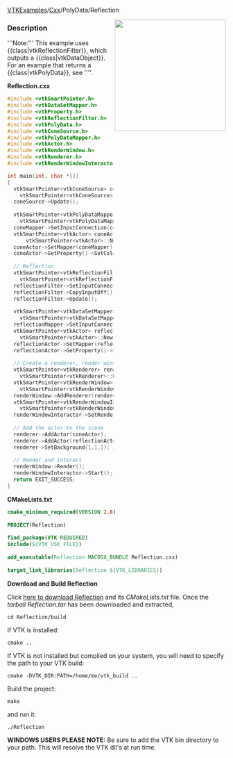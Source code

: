 [VTKExamples](/home/)/[Cxx](/Cxx)/PolyData/Reflection

<img align="right" src="https://github.com/lorensen/VTKExamples/blob/gh-pages/Testing/Baseline/PolyData/TestReflection.png?raw=true" width="256" />

### Description
'''Note:''' This example uses {{class|vtkReflectionFilter}}, which outputs a {{class|vtkDataObject}}. For an example that returns a {{class|vtkPolyData}}, see ''[]([../../Filtering/TransformPolyData|TransformPolyData])''.

**Reflection.cxx**
```c++
#include <vtkSmartPointer.h>
#include <vtkDataSetMapper.h>
#include <vtkProperty.h>
#include <vtkReflectionFilter.h>
#include <vtkPolyData.h>
#include <vtkConeSource.h>
#include <vtkPolyDataMapper.h>
#include <vtkActor.h>
#include <vtkRenderWindow.h>
#include <vtkRenderer.h>
#include <vtkRenderWindowInteractor.h>

int main(int, char *[])
{
  vtkSmartPointer<vtkConeSource> coneSource = 
    vtkSmartPointer<vtkConeSource>::New();
  coneSource->Update();
  
  vtkSmartPointer<vtkPolyDataMapper> coneMapper = 
    vtkSmartPointer<vtkPolyDataMapper>::New();
  coneMapper->SetInputConnection(coneSource->GetOutputPort());
  vtkSmartPointer<vtkActor> coneActor = 
      vtkSmartPointer<vtkActor>::New();
  coneActor->SetMapper(coneMapper);
  coneActor->GetProperty()->SetColor(0.0, 1.0, 0.0); //(R,G,B)
  
  // Reflection
  vtkSmartPointer<vtkReflectionFilter> reflectionFilter = 
    vtkSmartPointer<vtkReflectionFilter>::New();
  reflectionFilter->SetInputConnection(coneSource->GetOutputPort());
  reflectionFilter->CopyInputOff();
  reflectionFilter->Update();
  
  vtkSmartPointer<vtkDataSetMapper> reflectionMapper = 
    vtkSmartPointer<vtkDataSetMapper>::New();
  reflectionMapper->SetInputConnection(reflectionFilter->GetOutputPort());
  vtkSmartPointer<vtkActor> reflectionActor = 
    vtkSmartPointer<vtkActor>::New();
  reflectionActor->SetMapper(reflectionMapper);
  reflectionActor->GetProperty()->SetColor(1.0, 0.0, 0.0); //(R,G,B)
  
  // Create a renderer, render window, and interactor
  vtkSmartPointer<vtkRenderer> renderer = 
    vtkSmartPointer<vtkRenderer>::New();
  vtkSmartPointer<vtkRenderWindow> renderWindow = 
    vtkSmartPointer<vtkRenderWindow>::New();
  renderWindow->AddRenderer(renderer);
  vtkSmartPointer<vtkRenderWindowInteractor> renderWindowInteractor = 
    vtkSmartPointer<vtkRenderWindowInteractor>::New();
  renderWindowInteractor->SetRenderWindow(renderWindow);
 
  // Add the actor to the scene
  renderer->AddActor(coneActor);
  renderer->AddActor(reflectionActor);
  renderer->SetBackground(1,1,1); // Background color white
 
  // Render and interact
  renderWindow->Render();
  renderWindowInteractor->Start();
  return EXIT_SUCCESS;
}
```
**CMakeLists.txt**
```cmake
cmake_minimum_required(VERSION 2.8)
 
PROJECT(Reflection)
 
find_package(VTK REQUIRED)
include(${VTK_USE_FILE})
 
add_executable(Reflection MACOSX_BUNDLE Reflection.cxx)
 
target_link_libraries(Reflection ${VTK_LIBRARIES})
```

**Download and Build Reflection**

Click [here to download Reflection](https://github.com/lorensen/VTKWikiExamplesTarballs/raw/master/Reflection.tar) and its *CMakeLists.txt* file.
Once the *tarball Reflection.tar* has been downloaded and extracted,
```
cd Reflection/build 
```
If VTK is installed:
```
cmake ..
```
If VTK is not installed but compiled on your system, you will need to specify the path to your VTK build:
```
cmake -DVTK_DIR:PATH=/home/me/vtk_build ..
```
Build the project:
```
make
```
and run it:
```
./Reflection
```
**WINDOWS USERS PLEASE NOTE:** Be sure to add the VTK bin directory to your path. This will resolve the VTK dll's at run time.

